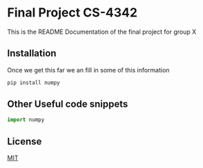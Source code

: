 # Final Project CS-4342

This is the README Documentation of the final project for group X

## Installation

Once we get this far we an fill in some of this information

```bash
pip install numpy
```

## Other Useful code snippets

```python
import numpy 

```


## License
[MIT](https://choosealicense.com/licenses/mit/)